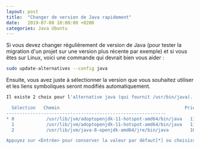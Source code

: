 ```yaml
---
layout: post
title:  "Changer de version de Java rapidement"
date:   2019-07-08 10:00:00 +0200
categories: Java Ubuntu
---
```


Si vous devez changer régulièrement de version de Java (pour tester la migration d'un projet sur une version plus récente par exemple) et si vous êtes sur Linux, voici une commande qui devrait bien vous aider :

```bash
sudo update-alternatives --config java
```
Ensuite, vous avez juste à sélectionner la version que vous souhaitez utiliser et les liens symboliques seront modifiés automatiquement.

```bash
Il existe 2 choix pour l'alternative java (qui fournit /usr/bin/java).

  Sélection   Chemin                                               Priorité  État
------------------------------------------------------------
* 0            /usr/lib/jvm/adoptopenjdk-11-hotspot-amd64/bin/java   1111      mode automatique
  1            /usr/lib/jvm/adoptopenjdk-11-hotspot-amd64/bin/java   1111      mode manuel
  2            /usr/lib/jvm/java-8-openjdk-amd64/jre/bin/java        1081      mode manuel

Appuyez sur <Entrée> pour conserver la valeur par défaut[*] ou choisissez le numéro sélectionné :
```
